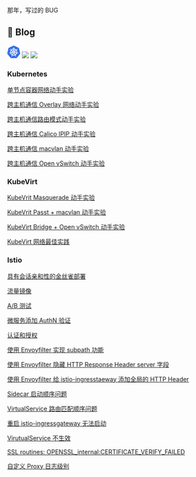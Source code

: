 那年，写过的 BUG

<!-- 
## 🎉 开源贡献

| 项目 | 角色 | GitHub | Stars |
| :---- | :---- | :---- | :---- |
| Fence | 创建者 | <https://github.com/hexiaodai/fence> | [![GitHub](https://img.shields.io/github/stars/hexiaodai/fence?logo=github&labelColor=495867&color=495867)](https://github.com/hexiaodai/fence) |
| Istio | Member | <https://github.com/istio/istio> | [![GitHub](https://img.shields.io/github/stars/istio/istio?logo=github&labelColor=495867&color=495867)](https://github.com/istio/istio) | -->

## 📝 Blog

<code><a href="/#kubernetes"><img height="30" src="https://raw.githubusercontent.com/github/explore/01ea2a586e5da744792d0ccfce2f68b861f29301/topics/kubernetes/kubernetes.png"></a></code>
<code><a href="./#kubevirt"><img height="30" src="https://avatars.githubusercontent.com/u/18700703?s=300&v=4"></a></code>
<code><a href="./#istio"><img height="30" src="https://avatars.githubusercontent.com/u/23534644?s=300&v=4"></a></code>

### Kubernetes

[单节点容器网络动手实验](kubernetes/network/单节点容器网络动手实验.md)

[跨主机通信 Overlay 网络动手实验](kubernetes/network/跨主机通信overlay网络动手实验.md)

[跨主机通信路由模式动手实验](kubernetes/network/跨主机通信路由模式动手实验.md)

[跨主机通信 Calico IPIP 动手实验](kubernetes/network/跨主机通信calicoIPIP动手实验.md)

[跨主机通信 macvlan 动手实验](kubernetes/network/跨主机通信macvlan动手实验.md)

[跨主机通信 Open vSwitch 动手实验](kubernetes/network/跨主机通信openvswitch动手实验.md)

### KubeVirt

[KubeVrit Masquerade 动手实验](kubevirt/network/masquerade.md)

[KubeVrit Passt + macvlan 动手实验](kubevirt/network/passt.md)

[KubeVirt Bridge + Open vSwitch 动手实验](kubevirt/network/bridge.md)

[KubeVirt 网络最佳实践](kubevirt/network/kubevirt-spiderpool.md)

### Istio

[具有会话亲和性的金丝雀部署](istio/canary/具有会话亲和性的金丝雀部署.md)

[流量镜像](istio/canary/流量镜像.md)

[A/B 测试](istio/canary/AB测试.md)

[微服务添加 AuthN 验证](istio/安全/authn.md)

[认证和授权](istio/安全/认证和授权.md)

[使用 Envoyfilter 实现 subpath 功能](istio/envoyfilter/subpath.md)

[使用 Envoyfilter 隐藏 HTTP Response Header server 字段](istio/envoyfilter/隐藏http-response-header-server字段.md)

[使用 Envoyfilter 给 istio-ingresstaeway 添加全局的 HTTP Header](istio/envoyfilter/global-http-header.md)

[Sidecar 启动顺序问题](istio/faq/sidecar启动顺序问题.md)

[VirtualService 路由匹配顺序问题](istio/faq/virtualservice路由匹配顺序问题.md)

[重启 istio-ingressgateway 无法启动](istio/troubleshooting/重启istio-ingressgateway无法启动.md)

[VirutualService 不生效](istio/troubleshooting/virutualservice不生效.md)

[SSL routines: OPENSSL_internal:CERTIFICATE_VERIFY_FAILED](istio/troubleshooting/tls证书认证错误.md)

[自定义 Proxy 日志级别](istio/debug/自定义Proxy日志级别.md)
